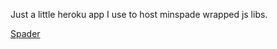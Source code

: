 Just a little heroku app I use to host minspade wrapped js libs.

<a href="http://spader.herokuapp.com">Spader</a>
